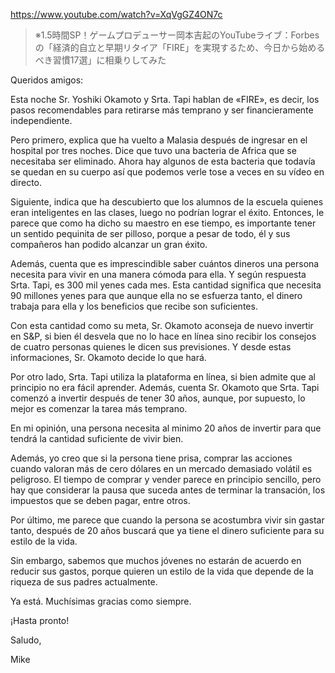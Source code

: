 https://www.youtube.com/watch?v=XqVgGZ4ON7c

> ※1.5時間SP！ゲームプロデューサー岡本吉起のYouTubeライブ：Forbesの「経済的自立と早期リタイア「FIRE」を実現するため、今日から始めるべき習慣17選」に相乗りしてみた

Queridos amigos:

Esta noche Sr. Yoshiki Okamoto y Srta. Tapi hablan de «FIRE», es decir, los pasos recomendables para retirarse más temprano y ser financieramente independiente.

Pero primero, explica que ha vuelto a Malasia después de ingresar en el hospital por tres noches. Dice que tuvo una bacteria de Africa que se necesitaba ser eliminado. Ahora hay algunos de esta bacteria que todavía se quedan en su cuerpo así que podemos verle tose a veces en su vídeo en directo. 

Siguiente, indica que ha descubierto que los alumnos de la escuela quienes eran inteligentes en las clases, luego no podrían lograr el éxito. Entonces, le parece que como ha dicho su maestro en ese tiempo, es importante tener un sentido pequinita de ser pilloso, porque a pesar de todo, él y sus compañeros han podido alcanzar un gran éxito.

Además, cuenta que es imprescindible saber cuántos dineros una persona necesita para vivir en una manera cómoda para ella. Y según respuesta Srta. Tapi, es 300 mil yenes cada mes. Esta cantidad significa que necesita 90 millones yenes para que aunque ella no se esfuerza tanto, el dinero trabaja para ella y los beneficios que recibe son suficientes.

Con esta cantidad como su meta, Sr. Okamoto aconseja de nuevo invertir en S&P, si bien él desvela que no lo hace en línea sino recibir los consejos de cuatro personas quienes le dicen sus previsiones. Y desde estas informaciones, Sr. Okamoto decide lo que hará. 

Por otro lado, Srta. Tapi utiliza la plataforma en línea, si bien admite que al principio no era fácil aprender. Además, cuenta Sr. Okamoto que Srta. Tapi comenzó a invertir después de tener 30 años, aunque, por supuesto, lo mejor es comenzar la tarea más temprano.

En mi opinión, una persona necesita al minimo 20 años de invertir para que tendrá la cantidad suficiente de vivir bien.

Además, yo creo que si la persona tiene prisa, comprar las acciones cuando valoran más de cero dólares en un mercado demasiado volátil es peligroso. El tiempo de comprar y vender  parece en principio sencillo, pero hay que considerar la pausa que suceda antes de terminar la transación, los impuestos que se deben pagar, entre otros.

Por último, me parece que cuando la persona se acostumbra vivir sin gastar tanto, después de 20 años buscará que ya tiene el dinero suficiente para su estilo de la vida.

Sin embargo, sabemos que muchos jóvenes no estarán de acuerdo en reducir sus gastos, porque quieren un estilo de la vida que depende de la riqueza de sus padres actualmente.

Ya está. Muchísimas gracias como siempre.

¡Hasta pronto!

Saludo,

Mike
